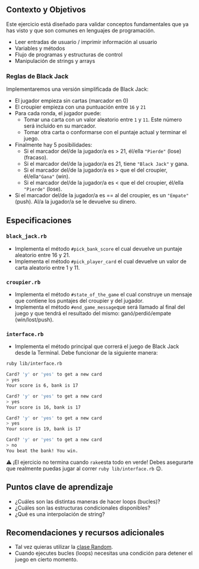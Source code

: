 ## Contexto y Objetivos

Este ejercicio está diseñado para validar conceptos fundamentales que ya has visto y que son comunes en lenguajes de programación.

- Leer entradas de usuario / imprimir información al usuario
- Variables y métodos
- Flujo de programas y estructuras de control
- Manipulación de strings y arrays

### Reglas de Black Jack

Implementaremos una versión simplificada de Black Jack:

- El jugador empieza sin cartas (marcador en 0)
- El croupier empieza con una puntuación entre `16` y `21`
- Para cada ronda, el jugador puede:
  - Tomar una carta con un valor aleatorio entre `1` y `11`. Este número será incluido en su marcador.
  - Tomar otra carta o conformarse con el puntaje actual y terminar el juego.
- Finalmente hay 5 posibilidades:
  - Si el marcador del/de la jugador/a es > 21, él/ella `"Pierde"` (lose)(fracaso).
  - Si el marcador del/de la jugador/a es 21, tiene `"Black Jack"` y gana.
  - Si el marcador del/de la jugador/a es > que el del croupier, él/ella`"Gana"` (win).
  - Si el marcador del/de la jugador/a es < que el del croupier, él/ella `"Pierde"` (lose).
- Si el marcador del/de la jugador/a es == al del croupier, es un `"Empate"` (push). Al/a la jugador/a se le devuelve su dinero.

## Especificaciones

### `black_jack.rb`

- Implementa el método `#pick_bank_score` el cual devuelve un puntaje aleatorio entre 16 y 21.
- Implementa el método `#pick_player_card` el cual devuelve un valor de carta aleatorio entre 1 y 11.

### `croupier.rb`

- Implementa el método `#state_of_the_game` el cual construye un mensaje que contiene los puntajes del croupier y del jugador.
- Implementa el método `#end_game_message`que será llamado al final del juego y que tendrá el resultado del mismo: ganó/perdió/empate (win/lost/push).

### `interface.rb`

- Implementa el método principal que correrá el juego de Black Jack desde la Terminal. Debe funcionar de la siguiente manera:

```bash
ruby lib/interface.rb

Card? 'y' or 'yes' to get a new card
> yes
Your score is 6, bank is 17

Card? 'y' or 'yes' to get a new card
> yes
Your score is 16, bank is 17

Card? 'y' or 'yes' to get a new card
> yes
Your score is 19, bank is 17

Card? 'y' or 'yes' to get a new card
> no
You beat the bank! You win.
```
⚠️ ¡El ejercicio no termina cuando `rake`esta todo en verde! Debes asegurarte que realmente puedas jugar al correr `ruby lib/interface.rb` 😉.

## Puntos clave de aprendizaje

- ¿Cuáles son las distintas maneras de hacer loops (bucles)?
- ¿Cuáles son las estructuras condicionales disponibles?
- ¿Qué es una interpolación de string?

## Recomendaciones y recursos adicionales

- Tal vez quieras utilizar la [clase Random](https://ruby-doc.org/core-2.7.5/Random.html).
- Cuando ejecutes bucles (loops) necesitas una condición para detener el juego en cierto momento.
